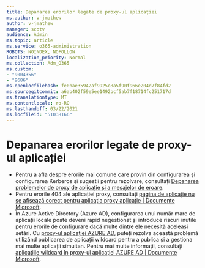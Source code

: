 ```yaml
---
title: Depanarea erorilor legate de proxy-ul aplicației
ms.author: v-jmathew
author: v-jmathew
manager: scotv
audience: Admin
ms.topic: article
ms.service: o365-administration
ROBOTS: NOINDEX, NOFOLLOW
localization_priority: Normal
ms.collection: Adm_O365
ms.custom:
- "9004356"
- "9686"
ms.openlocfilehash: fe0bae35942af9925e8a5f90f966e204d7f84fd2
ms.sourcegitcommit: a6ab402f59e5ee1492bcf5ab7f18714fc251717d
ms.translationtype: MT
ms.contentlocale: ro-RO
ms.lasthandoff: 03/22/2021
ms.locfileid: "51038166"
---
```

# <a name="troubleshoot-errors-related-to-application-proxy"></a>Depanarea erorilor legate de proxy-ul aplicației

- Pentru a afla despre erorile mai comune care provin din configurarea și configurarea Kerberos și sugestii pentru rezolvare, consultați [Depanarea problemelor de proxy de aplicație și a mesajelor de eroare](https://docs.microsoft.com/azure/active-directory/manage-apps/application-proxy-troubleshoot#kerberos-errors).
- Pentru erorile 404 ale aplicației proxy, consultați [pagina de aplicație nu se afișează corect pentru aplicația proxy aplicație | Documente Microsoft](https://docs.microsoft.com/azure/active-directory/manage-apps/application-proxy-page-appearance-broken-problem).
- În Azure Active Directory (Azure AD), configurarea unui număr mare de aplicații locale poate deveni rapid negestionat și introduce riscuri inutile pentru erorile de configurare dacă multe dintre ele necesită aceleași setări. Cu [proxy-ul aplicației AZURE AD](https://docs.microsoft.com/azure/active-directory/manage-apps/application-proxy), puteți rezolva această problemă utilizând publicarea de aplicații wildcard pentru a publica și a gestiona mai multe aplicații simultan. Pentru mai multe informații, consultați [aplicațiile wildcard în proxy-ul aplicației AZURE AD | Documente Microsoft](https://docs.microsoft.com/azure/active-directory/manage-apps/application-proxy-wildcard).
